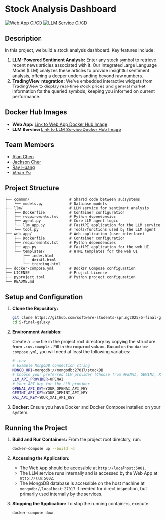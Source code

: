 # Stock Analysis Dashboard

[![Web App CI/CD](https://github.com/software-students-spring2025/5-final-galaxy/actions/workflows/web-app.yml/badge.svg)](https://github.com/software-students-spring2025/5-final-galaxy/actions/workflows/web-app.yml)
[![LLM Service CI/CD](https://github.com/software-students-spring2025/5-final-galaxy/actions/workflows/llm.yml/badge.svg)](https://github.com/software-students-spring2025/5-final-galaxy/actions/workflows/llm.yml)

## Description

In this project, we build a stock analysis dashboard. Key features include:

1.  **LLM-Powered Sentiment Analysis:** Enter any stock symbol to retrieve recent news articles associated with it. Our integrated Large Language Model (LLM) analyzes these articles to provide insightful sentiment analysis, offering a deeper understanding beyond raw numbers.
2.  **TradingView Integration:** We've embedded interactive widgets from TradingView to display real-time stock prices and general market information for the queried symbols, keeping you informed on current performance.

## Docker Hub Images

-   **Web App:** [Link to Web App Docker Hub Image](https://hub.docker.com/r/zzxxchen/stock-sentiment-web)
-   **LLM Service:** [Link to LLM Service Docker Hub Image](https://hub.docker.com/r/zzxxchen/stock-sentiment-llm)

## Team Members

-   [Alan Chen](https://github.com/Chen-zexi)
-   [Jackson Chen](https://github.com/jaxxjj)
-   [Ray Huang](https://github.com/RayHuang3339)
-   [Ethan Yu](https://github.com/ethanyuu910)

## Project Structure

```
├── common/                  # Shared code between subsystems
│   └── models.py            # Database models 
├── llm/                     # LLM service for sentiment analysis
│   ├── Dockerfile           # Container configuration
│   ├── requirements.txt     # Python dependencies
│   ├── agent.py             # Core LLM agent logic
│   └── llm_app.py           # FastAPI application for the LLM service
│   └── tool.py              # Tools/functions used by the LLM agent
├── web-app/                 # Web application (user interface)
│   ├── Dockerfile           # Container configuration
│   ├── requirements.txt     # Python dependencies
│   ├── app.py               # FastAPI application for the web UI
│   └── templates/           # HTML templates for the web UI
│       ├── index.html
│       ├── detail.html
│       └── trending.html
├── docker-compose.yml       # Docker Compose configuration
├── LICENSE                  # Project License
├── pyproject.toml           # Python project configuration
└── README.md                
```

## Setup and Configuration

1.  **Clone the Repository:**
    ```bash
    git clone https://github.com/software-students-spring2025/5-final-galaxy.git
    cd 5-final-galaxy
    ```

2.  **Environment Variables:**

    Create a `.env` file in the project root directory by copying the structure from `.env.example` . Fill in the required values. Based on the `docker-compose.yml`, you will need at least the following variables:

    ```bash
    # .env
    # Example MongoDB connection string
    MONGO_URI=mongodb://mongodb:27017/stockDB 
    # Choose your preferred LLM provider (Choose from OPENAI, GEMINI, XAI)              
    LLM_API_PROVIDER=OPENAI
    # Your API key for the LLM provider
    OPENAI_API_KEY=YOUR_OPENAI_API_KEY        
    GEMINI_API_KEY=YOUR_GEMINI_API_KEY        
    XAI_API_KEY=YOUR_XAI_API_KEY      
    ```


3.  **Docker:**
    Ensure you have Docker and Docker Compose installed on your system.

## Running the Project

1.  **Build and Run Containers:**
    From the project root directory, run:
    ```bash
    docker-compose up --build -d
    ```

2.  **Accessing the Application:**
    -   The Web App should be accessible at `http://localhost:5001`.
    -   The LLM service runs internally and is accessed by the Web App at `http://llm:5002`.
    -   The MongoDB database is accessible on the host machine at `mongodb://localhost:27017` if needed for direct inspection, but primarily used internally by the services.

3.  **Stopping the Application:**
    To stop the running containers, execute:
    ```bash
    docker-compose down
    ```
